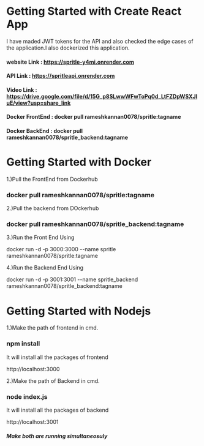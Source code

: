 # Getting Started with Create React App
I have maded JWT tokens for the API and also checked the edge cases of the application.I also dockerized this application.

#### website Link    :          https://spritle-y4mi.onrender.com <br>
#### API Link        :          https://spritleapi.onrender.com<br>
#### Video Link      :          https://drive.google.com/file/d/15G_p8SLwwWFwToPq0d_LtFZDpWSXJIuE/view?usp=share_link<br>
#### Docker FrontEnd :          docker pull rameshkannan0078/spritle:tagname<br>
#### Docker BackEnd  :          docker pull rameshkannan0078/spritle_backend:tagname

# Getting Started with Docker

1.)Pull the FrontEnd from Dockerhub

###  docker pull rameshkannan0078/spritle:tagname<br>

2.)Pull the backend from DOckerhub

###  docker pull rameshkannan0078/spritle_backend:tagname

3.)Run the Front End Using

docker run -d -p 3000:3000 --name spritle rameshkannan0078/spritle:tagname


4.)Run the Backend End Using

docker run -d -p 3001:3001 --name spritle_backend rameshkannan0078/spritle_backend:tagname

# Getting Started with Nodejs

1.)Make the path of frontend in cmd.
### npm install
It will install all the packages of frontend

http://localhost:3000

2.)Make the path of Backend in cmd.

### node index.js

It will install all the packages of backend

http://localhost:3001
 ##### Make both are running simultaneosuly
